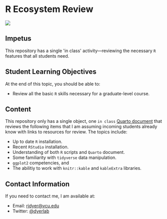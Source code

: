 # R Ecosystem Review

![](https://dyerlabteaching.github.io/R-Ecosystem-Review/media/GeneratedImage.png)

## Impetus

This repository has a single 'in class' activity—reviewing the necessary `R` features that all students need.

## Student Learning Objectives

At the end of this topic, you should be able to:  
 - Review all the basic `R` skills necessary for a graduate-level course.

## Content 

This repository only has a single object, one `in class` [Quarto document](https://dyerlabteaching.github.io/R-Ecosystem-Review/in-class.html) that reviews the following items that I am assuming incoming students already know with links to resources for review.  The topics include:

- Up to date `R` installation.  
- Recent `RStudio` installation. 
- Understanding of both `R` scripts and `Quarto` document.  
- Some familiarity with `tidyverse` data manipulation.  
- `ggplot2` competencies, and   
- The abilitiy to work with `knitr::kable` and `kableExtra` libraries.

## Contact Information

If you need to contact me, I am available at:  
 - Email: rjdyer@vcu.edu
 - Twitter: [@dyerlab](https://twitter.com/dyerlab/)
